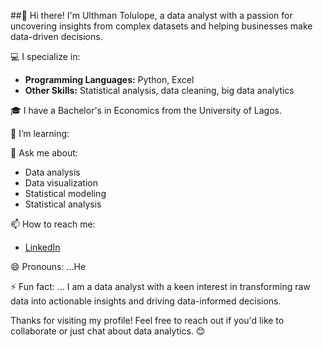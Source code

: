 ##👋 Hi there! I'm Ulthman Tolulope, a data analyst with a passion for uncovering insights from complex datasets and helping businesses make data-driven decisions.

💻 I specialize in:
- **Programming Languages:** Python, Excel
- **Other Skills:** Statistical analysis, data cleaning, big data analytics

🎓 I have a Bachelor's in Economics from the University of Lagos.

🌱 I’m learning:

💬 Ask me about:
- Data analysis
- Data visualization
- Statistical modeling
- Statistical analysis


📫 How to reach me:
- [LinkedIn](https://www.linkedin.com/in/ulthman-tolulope/)

😄 Pronouns: ...He

⚡ Fun fact: ... I am a data analyst with a keen interest in transforming raw data into actionable insights and driving data-informed decisions.


Thanks for visiting my profile! Feel free to reach out if you'd like to collaborate or just chat about data analytics. 😊
